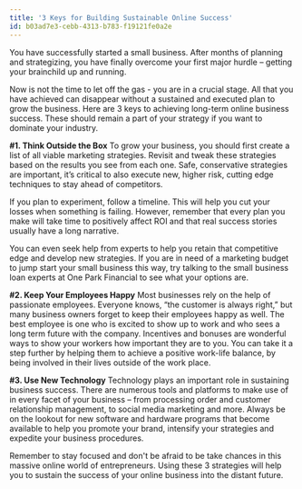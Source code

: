 ```yaml
---
title: '3 Keys for Building Sustainable Online Success'
id: b03ad7e3-cebb-4313-b783-f19121fe0a2e
---
```

You have successfully started a small business. After months of planning and strategizing, you have finally overcome your first major hurdle – getting your brainchild up and running.

Now is not the time to let off the gas - you are in a crucial stage. All that you have achieved can disappear without a sustained and executed plan to grow the business. Here are 3 keys to achieving long-term online business success. These should remain a part of your strategy if you want to dominate your industry.

<strong>#1. Think Outside the Box</strong>
To grow your business, you should first create a list of all viable marketing strategies. Revisit and tweak these strategies based on the results you see from each one. Safe, conservative strategies are important, it’s critical to also execute new, higher risk, cutting edge techniques to stay ahead of competitors.

If you plan to experiment, follow a timeline. This will help you cut your losses when something is failing. However, remember that every plan you make will take time to positively affect ROI and that real success stories usually have a long narrative.

You can even seek help from experts to help you retain that competitive edge and develop new strategies. If you are in need of a marketing budget to jump start your small business this way, try talking to the small business loan experts at One Park Financial to see what your options are.

<strong>#2. Keep Your Employees Happy</strong>
Most businesses rely on the help of passionate employees. Everyone knows, “the customer is always right,” but many business owners forget to keep their employees happy as well. The best employee is one who is excited to show up to work and who sees a long term future with the company. Incentives and bonuses are wonderful ways to show your workers how important they are to you. You can take it a step further by helping them to achieve a positive work-life balance, by being involved in their lives outside of the work place.

<strong>#3. Use New Technology</strong>
Technology plays an important role in sustaining business success. There are numerous tools and platforms to make use of in every facet of your business – from processing order and customer relationship management, to social media marketing and more. Always be on the lookout for new software and hardware programs that become available to help you promote your brand, intensify your strategies and expedite your business procedures.

Remember to stay focused and don't be afraid to be take chances in this massive online world of entrepreneurs. Using these 3 strategies will help you to sustain the success of your online business into the distant future.